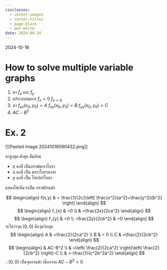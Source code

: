```yaml
---
cssclasses:
  - center-images
  - center-titles
  - page-black
  - pen-white
date: 2024-09-24
---
```

2024-10-16

# How to solve multiple variable graphs

1. หา $f_{x}$ และ $f_{y}$
2. แก้ระบบสมการ $f_{x}=0$ $f_{y=0}$
3. หา $f_{xx}(x_{0},y_{0})=A$ $f_{xy}(x_{0},y_{0})=B$ $f_{yy}(x_{0},y_{0})=C$
4. $AC-B^2$

# Ex. 2

![[Pasted image 20241016090432.png]]

หาสูงสุด ต่ำสุด สัมภัทธ

- z คงที่ เป็นกราฟพาราโบรา
- x คงที่ เป็น พาราโบราหงาย
- y คงที่ เป็น ไฮเปอร์โบลา

แสดงให้เห็นว่าเป็น กราฟอ้านม้า

$$
\begin{align}
f(x,y) & = \frac{1}{2c}\left[ \frac{x^2}{a^2}+\frac{y^2}{b^2} \right]
\end{align}
$$
$$
\begin{align}
f_{x} & =0 \\
 & =\frac{2x}{2ca^2}
\end{align}
$$
$$
\begin{align}
f_{y} & =0 \\
 -\frac{2y}{2cb^2} & =0
\end{align}
$$
จะได้ว่าจุด $(0,0)$ คือจุดวิกฤต
$$
\begin{align}
A & =\frac{2}{2ca^2} \\
B & = 0 \\
C & =\frac{2}{2cb^2}
\end{align}
$$
$$
\begin{align}
 & AC-B^2 \\
 & =\left( \frac{2}{2ca^2} \right)\left( \frac{2}{2cb^2} \right)-C \\
 & =-\frac{1}{c^2b^2a^2}
\end{align}
$$
$\therefore (0,0) \text{ เป็นจุดอานม้า เนื่องจาก } AC-B^2<0$

